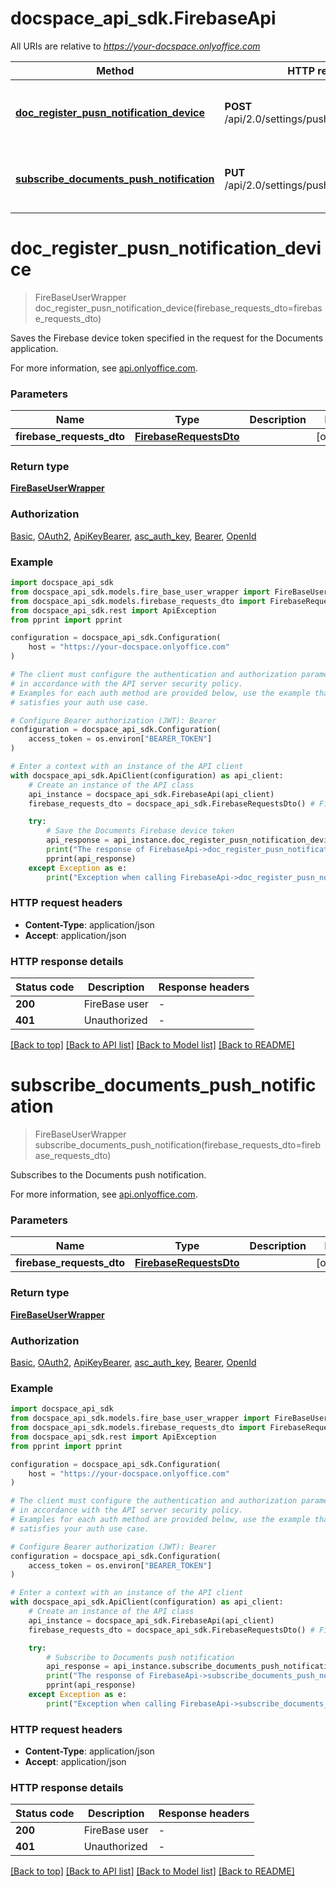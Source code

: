 # docspace_api_sdk.FirebaseApi

All URIs are relative to *https://your-docspace.onlyoffice.com*

Method | HTTP request | Description
------------- | ------------- | -------------
[**doc_register_pusn_notification_device**](#doc_register_pusn_notification_device) | **POST** /api/2.0/settings/push/docregisterdevice | Save the Documents Firebase device token
[**subscribe_documents_push_notification**](#subscribe_documents_push_notification) | **PUT** /api/2.0/settings/push/docsubscribe | Subscribe to Documents push notification


# **doc_register_pusn_notification_device**
> FireBaseUserWrapper doc_register_pusn_notification_device(firebase_requests_dto=firebase_requests_dto)

Saves the Firebase device token specified in the request for the Documents application.

For more information, see [api.onlyoffice.com]().

### Parameters


Name | Type | Description  | Notes
------------- | ------------- | ------------- | -------------
 **firebase_requests_dto** | [**FirebaseRequestsDto**](FirebaseRequestsDto.md)|  | [optional] 

### Return type

[**FireBaseUserWrapper**](FireBaseUserWrapper.md)

### Authorization

[Basic](../README.md#Basic), [OAuth2](../README.md#OAuth2), [ApiKeyBearer](../README.md#ApiKeyBearer), [asc_auth_key](../README.md#asc_auth_key), [Bearer](../README.md#Bearer), [OpenId](../README.md#OpenId)

### Example


```python
import docspace_api_sdk
from docspace_api_sdk.models.fire_base_user_wrapper import FireBaseUserWrapper
from docspace_api_sdk.models.firebase_requests_dto import FirebaseRequestsDto
from docspace_api_sdk.rest import ApiException
from pprint import pprint

configuration = docspace_api_sdk.Configuration(
    host = "https://your-docspace.onlyoffice.com"
)

# The client must configure the authentication and authorization parameters
# in accordance with the API server security policy.
# Examples for each auth method are provided below, use the example that
# satisfies your auth use case.

# Configure Bearer authorization (JWT): Bearer
configuration = docspace_api_sdk.Configuration(
    access_token = os.environ["BEARER_TOKEN"]
)

# Enter a context with an instance of the API client
with docspace_api_sdk.ApiClient(configuration) as api_client:
    # Create an instance of the API class
    api_instance = docspace_api_sdk.FirebaseApi(api_client)
    firebase_requests_dto = docspace_api_sdk.FirebaseRequestsDto() # FirebaseRequestsDto |  (optional)

    try:
        # Save the Documents Firebase device token
        api_response = api_instance.doc_register_pusn_notification_device(firebase_requests_dto=firebase_requests_dto)
        print("The response of FirebaseApi->doc_register_pusn_notification_device:\n")
        pprint(api_response)
    except Exception as e:
        print("Exception when calling FirebaseApi->doc_register_pusn_notification_device: %s\n" % e)
```



### HTTP request headers

 - **Content-Type**: application/json
 - **Accept**: application/json


### HTTP response details

| Status code | Description | Response headers |
|-------------|-------------|------------------|
**200** | FireBase user |  -  |
**401** | Unauthorized |  -  |

[[Back to top]](#) [[Back to API list]](../README.md#documentation-for-api-endpoints) [[Back to Model list]](../README.md#documentation-for-models) [[Back to README]](../README.md)

# **subscribe_documents_push_notification**
> FireBaseUserWrapper subscribe_documents_push_notification(firebase_requests_dto=firebase_requests_dto)

Subscribes to the Documents push notification.

For more information, see [api.onlyoffice.com]().

### Parameters


Name | Type | Description  | Notes
------------- | ------------- | ------------- | -------------
 **firebase_requests_dto** | [**FirebaseRequestsDto**](FirebaseRequestsDto.md)|  | [optional] 

### Return type

[**FireBaseUserWrapper**](FireBaseUserWrapper.md)

### Authorization

[Basic](../README.md#Basic), [OAuth2](../README.md#OAuth2), [ApiKeyBearer](../README.md#ApiKeyBearer), [asc_auth_key](../README.md#asc_auth_key), [Bearer](../README.md#Bearer), [OpenId](../README.md#OpenId)

### Example


```python
import docspace_api_sdk
from docspace_api_sdk.models.fire_base_user_wrapper import FireBaseUserWrapper
from docspace_api_sdk.models.firebase_requests_dto import FirebaseRequestsDto
from docspace_api_sdk.rest import ApiException
from pprint import pprint

configuration = docspace_api_sdk.Configuration(
    host = "https://your-docspace.onlyoffice.com"
)

# The client must configure the authentication and authorization parameters
# in accordance with the API server security policy.
# Examples for each auth method are provided below, use the example that
# satisfies your auth use case.

# Configure Bearer authorization (JWT): Bearer
configuration = docspace_api_sdk.Configuration(
    access_token = os.environ["BEARER_TOKEN"]
)

# Enter a context with an instance of the API client
with docspace_api_sdk.ApiClient(configuration) as api_client:
    # Create an instance of the API class
    api_instance = docspace_api_sdk.FirebaseApi(api_client)
    firebase_requests_dto = docspace_api_sdk.FirebaseRequestsDto() # FirebaseRequestsDto |  (optional)

    try:
        # Subscribe to Documents push notification
        api_response = api_instance.subscribe_documents_push_notification(firebase_requests_dto=firebase_requests_dto)
        print("The response of FirebaseApi->subscribe_documents_push_notification:\n")
        pprint(api_response)
    except Exception as e:
        print("Exception when calling FirebaseApi->subscribe_documents_push_notification: %s\n" % e)
```



### HTTP request headers

 - **Content-Type**: application/json
 - **Accept**: application/json


### HTTP response details

| Status code | Description | Response headers |
|-------------|-------------|------------------|
**200** | FireBase user |  -  |
**401** | Unauthorized |  -  |

[[Back to top]](#) [[Back to API list]](../README.md#documentation-for-api-endpoints) [[Back to Model list]](../README.md#documentation-for-models) [[Back to README]](../README.md)

